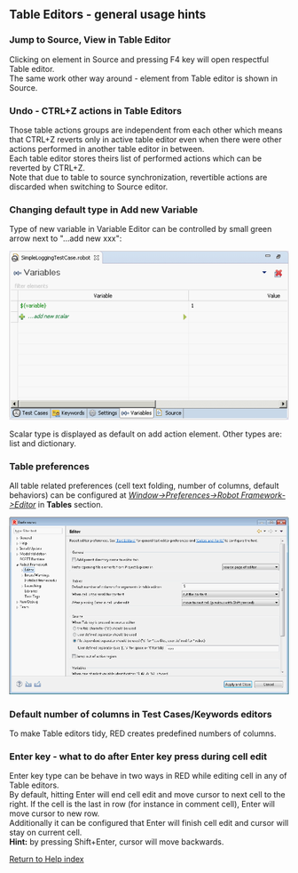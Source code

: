 ## Table Editors - general usage hints

### Jump to Source, View in Table Editor

Clicking on element in Source and pressing F4 key will open respectful Table
editor.  
The same work other way around - element from Table editor is shown in Source.

### Undo - CTRL+Z actions in Table Editors

Those table actions groups are independent from each other which means that
CTRL+Z reverts only in active table editor even when there were other actions
performed in another table editor in between.  
Each table editor stores theirs list of performed actions which can be
reverted by CTRL+Z.  
Note that due to table to source synchronization, revertible actions are
discarded when switching to Source editor.

### Changing default type in Add new Variable

Type of new variable in Variable Editor can be controlled by small green arrow
next to "...add new xxx":  
  
![](table_general/add_new_var.png)  
  
Scalar type is displayed as default on add action element. Other types are:
list and dictionary.  

### Table preferences

All table related preferences (cell text folding, number of columns, default
behaviors) can be configured at _[Window->Preferences->Robot
Framework->Editor](javascript:executeCommand\('org.eclipse.ui.window.preferences\(preferencePageId=org.robotframework.ide.eclipse.main.plugin.preferences.editor\)'\))_
in **Tables** section.  
  
![](table_general/table_preferences.png)  
  

### Default number of columns in Test Cases/Keywords editors

To make Table editors tidy, RED creates predefined numbers of columns.  

### Enter key - what to do after Enter key press during cell edit

Enter key type can be behave in two ways in RED while editing cell in any of
Table editors.  
By default, hitting Enter will end cell edit and move cursor to next cell to
the right. If the cell is the last in row (for instance in comment cell),
Enter will move cursor to new row.  
Additionally it can be configured that Enter will finish cell edit and cursor
will stay on current cell.  
**Hint:** by pressing Shift+Enter, cursor will move backwards.

[Return to Help index](http://nokia.github.io/RED/help/)
